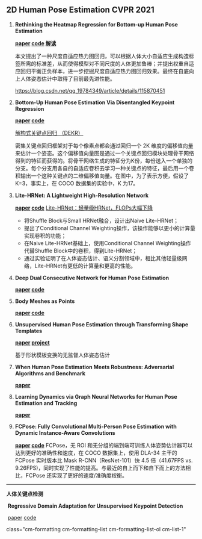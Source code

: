 
## 2D Human Pose Estimation CVPR 2021 

1. **Rethinking the Heatmap Regression for Bottom-up Human Pose Estimation**

   **[paper](https://arxiv.org/abs/2012.15175) [code](https://github.com/greatlog/SWAHR-HumanPose) [解读](https://mp.weixin.qq.com/s/lL1cz_L523TSdYJFfHA2lQ)**

   本文提出了一种尺度自适应热力图回归，可以根据人体大小自适应生成构造标签所需的标准差，从而使得模型对不同尺度的人体更加鲁棒；并提出权重自适应回归平衡正负样本，进一步挖掘尺度自适应热力图回归效果。最终在自底向上人体姿态估计中取得了目前最先进性能。

   https://blog.csdn.net/qq_19784349/article/details/115870451

2. **Bottom-Up Human Pose Estimation Via Disentangled Keypoint Regression** 

   **[paper](https://arxiv.org/abs/2012.15175) [code](https://github.com/HRNet/DEKR)**

   [解构式关键点回归 （DEKR）](https://blog.csdn.net/moxibingdao/article/details/118257186)

   密集关键点回归框架对于每个像素点都会通过回归一个 2K 维度的偏移值向量来估计一个姿态。这个偏移值向量图是通过一个关键点回归模块处理骨干网络得到的特征而获得的。将骨干网络生成的特征分为K份，每份送入一个单独的分支。每个分支用各自的自适应卷积去学习一种关键点的特征，最后用一个卷积输出一个这种关键点的二维偏移值向量。在图中，为了表示方便，假设了 K=3，事实上，在 COCO 数据集的实验中，K 为17。

3. **Lite-HRNet: A Lightweight High-Resolution Network** 

   **[paper](https://arxiv.org/abs/2104.06403) [code](https://github.com/HRNet/)**
   [Lite-HRNet：轻量级HRNet，FLOPs大幅下降](https://mp.weixin.qq.com/s/4V6EOYVSybMR9oxpcsWv9w)

   - 将Shuffle Block与Small HRNet融合，设计出Naive Lite-HRNet；
   - 提出了Conditional Channel Weighting操作，该操作能够以更小的计算量实现卷积的功能；
   - 在Naive Lite-HRNet基础上，使用Conditional Channel Weighting操作代替Shuffle Block中的卷积，得到Lite-HRNet；
   - 通过实验证明了在人体姿态估计、语义分割领域中，相比其他轻量级网络，Lite-HRNet有更低的计算量和更高的性能。

4. **Deep Dual Consecutive Network for Human Pose Estimation**

   **[paper](https://arxiv.org/abs/2103.07254) [code](https://github.com/Pose-Group/DCPose)**

5. **Body Meshes as Points**

   **[paper](https://arxiv.org/abs/2105.02467) [code](https://github.com/jfzhang95/BMP)**

6. **Unsupervised Human Pose Estimation through Transforming Shape Templates**

   **[paper](https://arxiv.org/abs/2105.04154) [project](https://infantmotion.github.io/)**

   基于形状模板变换的无监督人体姿态估计

7. **When Human Pose Estimation Meets Robustness: Adversarial Algorithms and Benchmark**

   **[paper](https://arxiv.org/abs/2105.06152)**

8. **Learning Dynamics via Graph Neural Networks for Human Pose Estimation and Tracking**

   **[paper](https://arxiv.org/abs/2106.03772)**

9. **FCPose: Fully Convolutional Multi-Person Pose Estimation with Dynamic Instance-Aware Convolutions**

   **[paper](https://arxiv.org/abs/2105.14185) [code](https://git.io/AdelaiDet)**
   FCPose，无 ROI 和无分组的端到端可训练人体姿势估计器可以达到更好的准确性和速度，在 COCO 数据集上，使用 DLA-34 主干的 FCPose 实时版本比 Mask R-CNN（ResNet-101）快 4.5 倍（41.67FPS vs. 9.26FPS)，同时实现了性能的提高。与最近的自上而下和自下而上的方法相比，FCPose 还实现了更好的速度/准确度权衡。

---

**人体关键点检测**

​	**Regressive Domain Adaptation for Unsupervised Keypoint Detection**

​	[paper](https://arxiv.org/abs/2103.06175) [code](https://github.com/thuml/Transfer-Learning-Library)

class="cm-formatting cm-formatting-list cm-formatting-list-ol cm-list-1"

